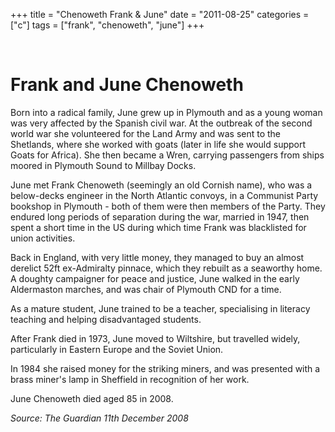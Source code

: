 +++
title = "Chenoweth Frank & June"
date = "2011-08-25"
categories = ["c"]
tags = ["frank", "chenoweth", "june"]
+++

 

# Frank and June Chenoweth

Born into a radical family, June grew up in Plymouth and as a young woman was very affected by the Spanish civil war. At the outbreak of the second world war she volunteered for the Land Army and was sent to the Shetlands, where she worked with goats (later in life she would support Goats for Africa). She then became a Wren, carrying passengers from ships moored in Plymouth Sound to Millbay Docks.

June met Frank Chenoweth (seemingly an old Cornish name), who was a below-decks engineer in the North Atlantic convoys, in a Communist Party bookshop in Plymouth - both of them were then members of the Party. They endured long periods of separation during the war, married in 1947, then spent a short time in the US during which time Frank was blacklisted for union activities.

Back in England, with very little money, they managed to buy an almost derelict 52ft ex-Admiralty pinnace, which they rebuilt as a seaworthy home. A doughty campaigner for peace and justice, June walked in the early Aldermaston marches, and was chair of Plymouth CND for a time.

As a mature student, June trained to be a teacher, specialising in literacy teaching and helping disadvantaged students.

After Frank died in 1973, June moved to Wiltshire, but travelled widely, particularly in Eastern Europe and the Soviet Union.

In 1984 she raised money for the striking miners, and was presented with a brass miner's lamp in Sheffield in recognition of her work.

June Chenoweth died aged 85 in 2008.

_Source:_ _The Guardian 11th December 2008_
